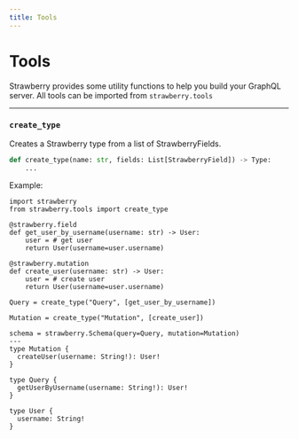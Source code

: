 ```yaml
---
title: Tools
---
```


# Tools

Strawberry provides some utility functions to help you build your GraphQL
server. All tools can be imported from `strawberry.tools`

---

### `create_type`

Creates a Strawberry type from a list of StrawberryFields.

```python
def create_type(name: str, fields: List[StrawberryField]) -> Type:
    ...
```

Example:

```python+schema
import strawberry
from strawberry.tools import create_type

@strawberry.field
def get_user_by_username(username: str) -> User:
    user = # get user
    return User(username=user.username)

@strawberry.mutation
def create_user(username: str) -> User:
    user = # create user
    return User(username=user.username)

Query = create_type("Query", [get_user_by_username])

Mutation = create_type("Mutation", [create_user])

schema = strawberry.Schema(query=Query, mutation=Mutation)
---
type Mutation {
  createUser(username: String!): User!
}

type Query {
  getUserByUsername(username: String!): User!
}

type User {
  username: String!
}
```
